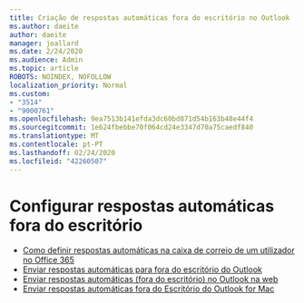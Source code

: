 ```yaml
---
title: Criação de respostas automáticas fora do escritório no Outlook
ms.author: daeite
author: daeite
manager: joallard
ms.date: 2/24/2020
ms.audience: Admin
ms.topic: article
ROBOTS: NOINDEX, NOFOLLOW
localization_priority: Normal
ms.custom:
- "3514"
- "9000761"
ms.openlocfilehash: 9ea7513b141efda3dc60bd871d54b163b48e44f4
ms.sourcegitcommit: 1e624fbebbe70f064cd24e3347d70a75caedf840
ms.translationtype: MT
ms.contentlocale: pt-PT
ms.lasthandoff: 02/24/2020
ms.locfileid: "42260507"
---
```

# <a name="set-up-out-of-office-automatic-replies"></a>Configurar respostas automáticas fora do escritório

- [Como definir respostas automáticas na caixa de correio de um utilizador no Office 365](https://docs.microsoft.com/exchange/troubleshoot/configure-mailboxes/set-automatic-replies)
- [Enviar respostas automáticas para fora do escritório do Outlook](https://support.office.com/article/9742f476-5348-4f9f-997f-5e208513bd67)
- [Enviar respostas automáticas (fora do escritório) no Outlook na web](https://support.office.com/article/0c193ab0-b9e1-4058-84be-a5b014242290)
- [Enviar respostas automáticas fora do Escritório do Outlook for Mac](https://support.office.com/article/4e07ab75-beda-4f9e-bcdc-44471ebacdee)